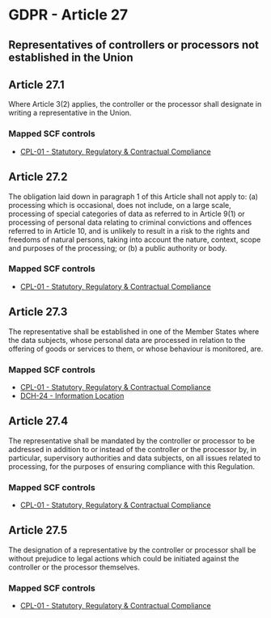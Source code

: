 # GDPR - Article 27
## Representatives of controllers or processors not established in the Union

  
## Article 27.1
Where Article 3(2) applies, the controller or the processor shall designate in writing a representative in the Union.
  
### Mapped SCF controls
- [CPL-01 - Statutory, Regulatory & Contractual Compliance](../scf/cpl-01-statutory,regulatory&contractualcompliance.md)
  
## Article 27.2
The obligation laid down in paragraph 1 of this Article shall not apply to:
(a) processing which is occasional, does not include, on a large scale, processing of special categories of data as referred to in Article 9(1) or processing of personal data relating to criminal convictions and offences referred to in Article 10, and is unlikely to result in a risk to the rights and freedoms of natural persons, taking into account the nature, context, scope and purposes of the processing; or
(b) a public authority or body.
  
### Mapped SCF controls
- [CPL-01 - Statutory, Regulatory & Contractual Compliance](../scf/cpl-01-statutory,regulatory&contractualcompliance.md)
  
## Article 27.3
The representative shall be established in one of the Member States where the data subjects, whose personal data are processed in relation to the offering of goods or services to them, or whose behaviour is monitored, are.
  
### Mapped SCF controls
- [CPL-01 - Statutory, Regulatory & Contractual Compliance](../scf/cpl-01-statutory,regulatory&contractualcompliance.md)
- [DCH-24 - Information Location](../scf/dch-24-informationlocation.md)
  
## Article 27.4
The representative shall be mandated by the controller or processor to be addressed in addition to or instead of the controller or the processor by, in particular, supervisory authorities and data subjects, on all issues related to processing, for the purposes of ensuring compliance with this Regulation.
  
### Mapped SCF controls
- [CPL-01 - Statutory, Regulatory & Contractual Compliance](../scf/cpl-01-statutory,regulatory&contractualcompliance.md)
  
## Article 27.5
The designation of a representative by the controller or processor shall be without prejudice to legal actions which could be initiated against the controller or the processor themselves.
  
### Mapped SCF controls
- [CPL-01 - Statutory, Regulatory & Contractual Compliance](../scf/cpl-01-statutory,regulatory&contractualcompliance.md)
  